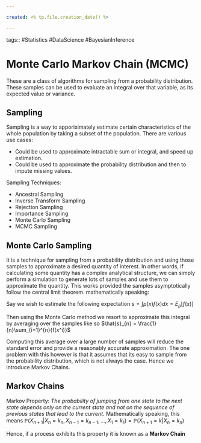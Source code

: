 ```yaml
---

created: <% tp.file.creation_date() %>

---
```

tags:: #Statistics #DataScience #BayesianInference

# Monte Carlo Markov Chain (MCMC)

These are a class of algorithms for sampling from a probability distribution. These samples can be used to evaluate an integral over that variable, as its expected value or variance.

## Sampling

Sampling is a way to apporiximately estimate certain characteristics of the whole population by taking a subset of the population. There are various use cases:

- Could be used to approximate intractable sum or integral, and speed up estimation.
- Could be used to approximate the probability distribution and then to impute missing values.

Sampling Techniques:
- Ancestral Sampling
- Inverse Transform Sampling
- Rejection Sampling
- Importance Sampling
- Monte Carlo Sampling
- MCMC Sampling

## Monte Carlo Sampling

It is a technique for sampling from a probability distribution and using those samples to approximate a desired quantity of interest.
In other words, if calculating some quantity has a complex analytical structure, we can simply perform a simulation to generate lots of samples and use them to approximate the quantity. This works provided the samples asymptotically follow the central limit theorem. mathematically speaking:

Say we wish to estimate the following expectation
$s = \int{p(x)f(x)} dx = E_p[f(x)]$

Then using the Monte Carlo method we resort to approximate this integral by averaging over the samples like so
$\hat{s}_{n} = \frac{1}{n}\sum_{i=1}^{n}{f(x^i)}$

Computing this average over a large number of samples will reduce the standard error and provide a reasonably accurate approximation. The one problem with this however is that it assumes that its easy to sample from the probability distribution, which is not always the case. Hence we introduce Markov Chains.

## Markov Chains

Markov Property: *The probability of jumping from one state to the next state depends only on the current state and not on the sequence of previous states that lead to the current.*
Mathematically speaking, this means
$\mathbb{P}(X_{n+1}|X_n=k_n, X_{n-1}=k_{n-1}, \dots, X_1=k_1) = \mathbb{P}(X_{n+1}=k|X_n=k_n)$

Hence, if a process exhibits this property it is known as a **Markov Chain**

